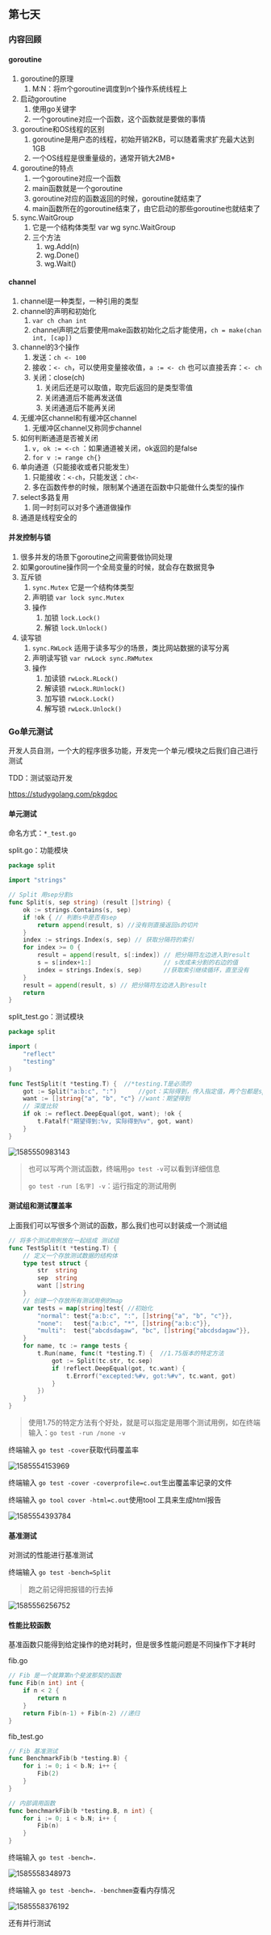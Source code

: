 ## 第七天

### 内容回顾

#### goroutine

1. goroutine的原理
   1. M:N：将m个goroutine调度到n个操作系统线程上
2. 启动goroutine
   1. 使用go关键字
   2. 一个goroutine对应一个函数，这个函数就是要做的事情
3. goroutine和OS线程的区别
   1. goroutine是用户态的线程，初始开销2KB，可以随着需求扩充最大达到1GB
   2. 一个OS线程是很重量级的，通常开销大2MB+
4. goroutine的特点
   1. 一个goroutine对应一个函数
   2. main函数就是一个goroutine
   3. goroutine对应的函数返回的时候，goroutine就结束了
   4. main函数所在的goroutine结束了，由它启动的那些goroutine也就结束了
5. sync.WaitGroup
   1. 它是一个结构体类型 var wg sync.WaitGroup
   2. 三个方法
      1. wg.Add(n)
      2. wg.Done()
      3. wg.Wait()

#### channel

1. channel是一种类型，一种引用的类型
2. channel的声明和初始化
   1. `var ch chan int`
   2. channel声明之后要使用make函数初始化之后才能使用，`ch = make(chan int, [cap])`
3. channel的3个操作
   1. 发送：`ch <- 100`
   2. 接收：`<- ch`，可以使用变量接收值，`a := <- ch` 也可以直接丢弃：`<- ch`
   3. 关闭：close(ch)
      1. 关闭后还是可以取值，取完后返回的是类型零值
      2. 关闭通道后不能再发送值
      3. 关闭通道后不能再关闭
4. 无缓冲区channel和有缓冲区channel
   1. 无缓冲区channel又称同步channel
5. 如何判断通道是否被关闭
   1. `v, ok := <-ch` ：如果通道被关闭，ok返回的是false
   2. `for v := range ch{}`
6. 单向通道（只能接收或者只能发生）
   1. 只能接收：`<-ch`，只能发送：`ch<-`
   2. 多在函数传参的时候，限制某个通道在函数中只能做什么类型的操作
7. select多路复用
   1. 同一时刻可以对多个通道做操作
8. 通道是线程安全的

#### 并发控制与锁

1. 很多并发的场景下goroutine之间需要做协同处理
2. 如果goroutine操作同一个全局变量的时候，就会存在数据竞争
3. 互斥锁
   1. `sync.Mutex` 它是一个结构体类型
   2. 声明锁 `var lock sync.Mutex`
   3. 操作
      1. 加锁 `lock.Lock()`
      2. 解锁 `lock.Unlock()`
4. 读写锁
   1. `sync.RWLock` 适用于读多写少的场景，类比网站数据的读写分离
   2. 声明读写锁 `var rwLock sync.RWMutex`
   3. 操作
      1. 加读锁 `rwLock.RLock()`
      2. 解读锁 `rwLock.RUnlock()`
      3. 加写锁 `rwLock.Lock()`
      4. 解写锁 `rwLock.Unlock()`



### Go单元测试

开发人员自测，一个大的程序很多功能，开发完一个单元/模块之后我们自己进行测试

TDD：测试驱动开发

https://studygolang.com/pkgdoc

#### 单元测试

命名方式：`*_test.go`

split.go：功能模块

~~~go
package split

import "strings"

// Split 用sep分割s
func Split(s, sep string) (result []string) {
	ok := strings.Contains(s, sep)
	if !ok { // 判断s中是否有sep
		return append(result, s) //没有则直接返回s的切片
	}
	index := strings.Index(s, sep) // 获取分隔符的索引
	for index >= 0 {
		result = append(result, s[:index]) // 把分隔符左边进入到result
		s = s[index+1:]                    // s改成未分割的右边的值
		index = strings.Index(s, sep)      //获取索引继续循环，直至没有
	}
	result = append(result, s) // 把分隔符左边进入到result
	return
}
~~~

split_test.go：测试模块

~~~go
package split

import (
	"reflect"
	"testing"
)

func TestSplit(t *testing.T) {  //*testing.T是必须的
	got := Split("a:b:c", ":")      //got：实际得到，传入指定值，两个包都是split，所以可以直接调用
	want := []string{"a", "b", "c"} //want：期望得到
	// 深度比较
	if ok := reflect.DeepEqual(got, want); !ok {
		t.Fatalf("期望得到:%v, 实际得到%v", got, want)
	}
}
~~~

![1585550983143](assets/1585550983143.png)

> 也可以写两个测试函数，终端用`go test -v`可以看到详细信息
>
> `go test -run [名字] -v`：运行指定的测试用例

#### 测试组和测试覆盖率

上面我们可以写很多个测试的函数，那么我们也可以封装成一个测试组

~~~go
// 将多个测试用例放在一起组成 测试组
func TestSplit(t *testing.T) {
	// 定义一个存放测试数据的结构体
	type test struct {
		str  string
		sep  string
		want []string
	}
	// 创建一个存放所有测试用例的map
	var tests = map[string]test{ //初始化
		"normal": test{"a:b:c", ":", []string{"a", "b", "c"}},
		"none":   test{"a:b:c", "*", []string{"a:b:c"}},
		"multi":  test{"abcdsdagaw", "bc", []string{"abcdsdagaw"}},
	}
	for name, tc := range tests {
		t.Run(name, func(t *testing.T) {  //1.75版本的特定方法
			got := Split(tc.str, tc.sep)
			if !reflect.DeepEqual(got, tc.want) {
				t.Errorf("excepted:%#v, got:%#v", tc.want, got)
			}
		})
	}
}
~~~

> 使用1.75的特定方法有个好处，就是可以指定是用哪个测试用例，如在终端输入：`go test -run /none -v`

终端输入 `go test -cover`获取代码覆盖率

![1585554153969](assets/1585554153969.png)

终端输入 `go test -cover -coverprofile=c.out`生出覆盖率记录的文件

终端输入 `go tool cover -html=c.out`使用tool 工具来生成html报告

![1585554393784](assets/1585554393784.png)

#### 基准测试

对测试的性能进行基准测试

终端输入 `go test -bench=Split`

> 跑之前记得把报错的行去掉

![1585556256752](assets/1585556256752.png)

#### 性能比较函数

基准函数只能得到给定操作的绝对耗时，但是很多性能问题是不同操作下才耗时

fib.go

~~~go
// Fib 是一个就算第n个斐波那契的函数
func Fib(n int) int {
	if n < 2 {
		return n
	}
	return Fib(n-1) + Fib(n-2) //递归
}
~~~

fib_test.go

~~~go
// Fib 基准测试
func BenchmarkFib(b *testing.B) {
	for i := 0; i < b.N; i++ {
		Fib(2)
	}
}

// 内部调用函数
func benchmarkFib(b *testing.B, n int) {
	for i := 0; i < b.N; i++ {
		Fib(n)
	}
}
~~~

终端输入 `go test -bench=.`

![1585558348973](assets/1585558348973.png)

终端输入 `go test -bench=. -benchmem`查看内存情况

![1585558376192](assets/1585558376192.png)

还有并行测试


